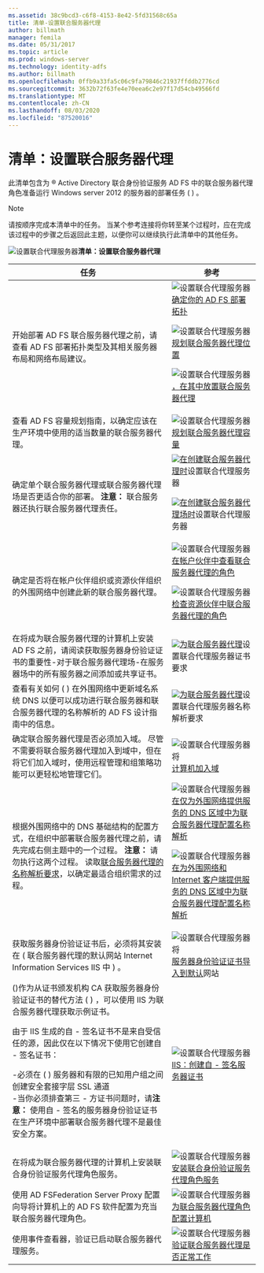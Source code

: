 ```yaml
---
ms.assetid: 38c9bcd3-c6f8-4153-8e42-5fd31568c65a
title: 清单-设置联合服务器代理
author: billmath
manager: femila
ms.date: 05/31/2017
ms.topic: article
ms.prod: windows-server
ms.technology: identity-adfs
ms.author: billmath
ms.openlocfilehash: 0ffb9a33fa5c06c9fa79846c21937ffddb2776cd
ms.sourcegitcommit: 3632b72f63fe4e70eea6c2e97f17d54cb49566fd
ms.translationtype: MT
ms.contentlocale: zh-CN
ms.lasthandoff: 08/03/2020
ms.locfileid: "87520016"
---
```

# <a name="checklist-setting-up-a-federation-server-proxy"></a>清单：设置联合服务器代理

此清单包含为 &reg; Active Directory 联合身份验证服务 AD FS 中的联合服务器代理角色准备运行 Windows server 2012 的服务器的部署任务 \( \) 。

> [!NOTE]
> 请按顺序完成本清单中的任务。 当某个参考连接将你转至某个过程时，应在完成该过程中的步骤之后返回此主题，以便你可以继续执行此清单中的其他任务。

![设置联合代理服务器](media/2b05dce3-938f-4168-9b8f-1f4398cbdb9b.gif)**清单：设置联合服务器代理**

|任务|参考|
|--------|-------------|
|开始部署 AD FS 联合服务器代理之前，请查看 AD FS 部署拓扑类型及其相关服务器布局和网络布局建议。|![设置联合代理服务器](media/faa393df-4856-4431-9eda-4f4e5be72a90.gif)[确定你的 AD FS 部署拓扑](../design/determine-your-ad-fs-deployment-topology.md)<p>![设置联合代理服务器](media/faa393df-4856-4431-9eda-4f4e5be72a90.gif)[规划联合服务器代理位置](../design/planning-federation-server-proxy-placement.md)<p>![设置联合代理服务器](media/faa393df-4856-4431-9eda-4f4e5be72a90.gif)[，在其中放置联合服务器代理](/previous-versions/windows/it-pro/windows-server-2012-R2-and-2012/dd807048(v=ws.11))|
|查看 AD FS 容量规划指南，以确定应该在生产环境中使用的适当数量的联合服务器代理。|![设置联合代理服务器](media/faa393df-4856-4431-9eda-4f4e5be72a90.gif)[规划联合服务器代理容量](/previous-versions/windows/it-pro/windows-server-2012-R2-and-2012/gg749898(v=ws.11))|
|确定单个联合服务器代理或联合服务器代理场是否更适合你的部署。 **注意：** 联合服务器还执行联合服务器代理责任。|![](media/faa393df-4856-4431-9eda-4f4e5be72a90.gif)[在创建联合服务器代理时](/previous-versions/windows/it-pro/windows-server-2012-R2-and-2012/dd807032(v=ws.11))设置联合代理服务器<p>![](media/faa393df-4856-4431-9eda-4f4e5be72a90.gif)[在创建联合服务器代理场时](/previous-versions/windows/it-pro/windows-server-2012-R2-and-2012/dd807082(v=ws.11))设置联合代理服务器|
|确定是否将在帐户伙伴组织或资源伙伴组织的外围网络中创建此新的联合服务器代理。|![设置联合代理服务器](media/faa393df-4856-4431-9eda-4f4e5be72a90.gif)[在帐户伙伴中查看联合服务器代理的角色](/previous-versions/windows/it-pro/windows-server-2012-R2-and-2012/dd807109(v=ws.11))<p>![设置联合代理服务器](media/faa393df-4856-4431-9eda-4f4e5be72a90.gif)[检查资源伙伴中联合服务器代理的角色](/previous-versions/windows/it-pro/windows-server-2012-R2-and-2012/dd807052(v=ws.11))|
|在将成为联合服务器代理的计算机上安装 AD FS 之前，请阅读获取服务器身份验证证书的重要性-对于联合服务器代理场-在服务器场中的所有服务器之间添加或共享证书。|![](media/faa393df-4856-4431-9eda-4f4e5be72a90.gif)[为联合服务器代理](/previous-versions/windows/it-pro/windows-server-2012-R2-and-2012/dd807054(v=ws.11))设置联合代理服务器证书要求|
|查看有关如何 \( \) 在外围网络中更新域名系统 DNS 以便可以成功进行联合服务器和联合服务器代理的名称解析的 AD FS 设计指南中的信息。|![](media/faa393df-4856-4431-9eda-4f4e5be72a90.gif)[为联合服务器代理](/previous-versions/windows/it-pro/windows-server-2012-R2-and-2012/dd807055(v=ws.11))设置联合代理服务器名称解析要求|
|确定联合服务器代理是否必须加入域。 尽管不需要将联合服务器代理加入到域中，但在将它们加入域时，使用远程管理和组策略功能可以更轻松地管理它们。|![设置联合代理服务器将](media/15dd35b6-6cc6-421f-93f8-7109920e7144.gif)[计算机加入域](Join-a-Computer-to-a-Domain.md)|
|根据外围网络中的 DNS 基础结构的配置方式，在组织中部署联合服务器代理之前，请先完成右侧主题中的一个过程。 **注意：** 请勿执行这两个过程。 读取[联合服务器代理的名称解析要求](/previous-versions/windows/it-pro/windows-server-2012-R2-and-2012/dd807055(v=ws.11))，以确定最适合组织需求的过程。|![设置联合代理服务器](media/15dd35b6-6cc6-421f-93f8-7109920e7144.gif)[在仅为外围网络提供服务的 DNS 区域中为联合服务器代理配置名称解析](./configure-name-resolution-for-federation-server-proxy-in-dns-zone-serving-only-perimeter-network.md)<p>![设置联合代理服务器](media/15dd35b6-6cc6-421f-93f8-7109920e7144.gif)[在为外围网络和 Internet 客户端提供服务的 DNS 区域中为联合服务器代理配置名称解析](./configure-name-resolution-for-federation-server-proxy-in-dns-zone-serving-only-perimeter-network.md)|
|获取服务器身份验证证书后，必须将其安装在 \( 联合服务器代理的默认网站 Internet Information Services IIS 中 \) 。|![设置联合代理服务器将](media/15dd35b6-6cc6-421f-93f8-7109920e7144.gif)[服务器身份验证证书导入到默认](Import-a-Server-Authentication-Certificate-to-the-Default-Web-Site.md)网站|
|\(\)作为从证书颁发机构 CA 获取服务器身份验证证书的替代方法 \( \) ，可以使用 IIS 为联合服务器代理获取示例证书。<p>由于 IIS 生成的自 \- 签名证书不是来自受信任的源，因此仅在以下情况下使用它创建自 \- 签名证书：<p>-必须在 \( \) 服务器和有限的已知用户组之间创建安全套接字层 SSL 通道<br />-当你必须排查第三 \- 方证书问题时，请**注意：** 使用自 \- 签名的服务器身份验证证书在生产环境中部署联合服务器代理不是最佳安全方案。|![设置联合代理服务器](media/15dd35b6-6cc6-421f-93f8-7109920e7144.gif)[IIS：创建自 \- 签名服务器证书](https://go.microsoft.com/fwlink/?LinkID=108271)|
|在将成为联合服务器代理的计算机上安装联合身份验证服务代理角色服务。|![设置联合代理服务器](media/15dd35b6-6cc6-421f-93f8-7109920e7144.gif)[安装联合身份验证服务代理角色服务](Install-the-Federation-Service-Proxy-Role-Service.md)|
|使用 AD FSFederation Server Proxy 配置向导将计算机上的 AD FS 软件配置为充当联合服务器代理角色。|![设置联合代理服务器](media/15dd35b6-6cc6-421f-93f8-7109920e7144.gif)[为联合服务器代理角色配置计算机](Configure-a-Computer-for-the-Federation-Server-Proxy-Role.md)|
|使用事件查看器，验证已启动联合服务器代理服务。|![设置联合代理服务器](media/15dd35b6-6cc6-421f-93f8-7109920e7144.gif)[验证联合服务器代理是否正常工作](Verify-That-a-Federation-Server-Proxy-Is-Operational.md)|
